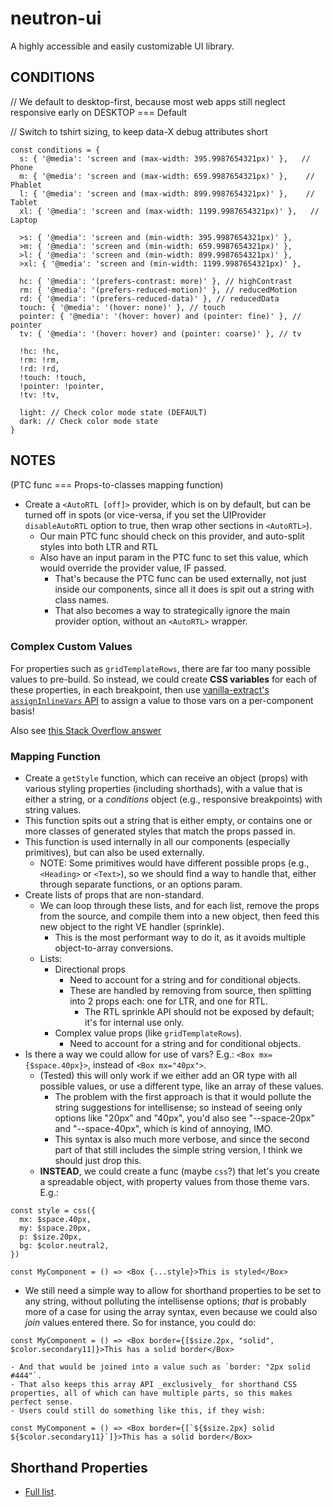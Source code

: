 # neutron-ui
A highly accessible and easily customizable UI library.

## CONDITIONS

// We default to desktop-first, because most web apps still neglect responsive early on
DESKTOP === Default

// Switch to tshirt sizing, to keep data-X debug attributes short

```
const conditions = {
  s: { '@media': 'screen and (max-width: 395.9987654321px)' },   // Phone
  m: { '@media': 'screen and (max-width: 659.9987654321px)' },    // Phablet
  l: { '@media': 'screen and (max-width: 899.9987654321px)' },    // Tablet
  xl: { '@media': 'screen and (max-width: 1199.9987654321px)' },   // Laptop

  >s: { '@media': 'screen and (min-width: 395.9987654321px)' },
  >m: { '@media': 'screen and (min-width: 659.9987654321px)' },
  >l: { '@media': 'screen and (min-width: 899.9987654321px)' },
  >xl: { '@media': 'screen and (min-width: 1199.9987654321px)' },

  hc: { '@media': '(prefers-contrast: more)' }, // highContrast
  rm: { '@media': '(prefers-reduced-motion)' }, // reducedMotion
  rd: { '@media': '(prefers-reduced-data)' }, // reducedData
  touch: { '@media': '(hover: none)' }, // touch
  pointer: { '@media': '(hover: hover) and (pointer: fine)' }, // pointer
  tv: { '@media': '(hover: hover) and (pointer: coarse)' }, // tv

  !hc: !hc,
  !rm: !rm,
  !rd: !rd,
  !touch: !touch,
  !pointer: !pointer,
  !tv: !tv,

  light: // Check color mode state (DEFAULT)
  dark: // Check color mode state
}
```

## NOTES

(PTC func === Props-to-classes mapping function)

- Create a `<AutoRTL [off]>` provider, which is on by default, but can be turned off in spots (or vice-versa, if you set the UIProvider `disableAutoRTL` option to true, then wrap other sections in `<AutoRTL>`).
  - Our main PTC func should check on this provider, and auto-split styles into both LTR and RTL
  - Also have an input param in the PTC func to set this value, which would override the provider value, IF passed.
    - That's because the PTC func can be used externally, not just inside our components, since all it does is spit out a string with class names.
    - That also becomes a way to strategically ignore the main provider option, without an `<AutoRTL>` wrapper.

### Complex Custom Values

For properties such as `gridTemplateRows`, there are far too many possible values to pre-build. So instead, we could create **CSS variables** for each of these properties, in each breakpoint, then use [vanilla-extract's `assignInlineVars` API](https://vanilla-extract.style/documentation/dynamic-api/#assigninlinevars) to assign a value to those vars on a per-component basis!

Also see [this Stack Overflow answer](https://stackoverflow.com/questions/17543038/responsive-css-styles-inline-on-the-fly/69753550#69753550)

### Mapping Function

- Create a `getStyle` function, which can receive an object (props) with various styling properties (including shorthads), with a value that is either a string, or a _conditions_ object (e.g., responsive breakpoints) with string values.
- This function spits out a string that is either empty, or contains one or more classes of generated styles that match the props passed in.
- This function is used internally in all our components (especially primitives), but can also be used externally.
  - NOTE: Some primitives would have different possible props (e.g., `<Heading>` or `<Text>`), so we should find a way to handle that, either through separate functions, or an options param.
- Create lists of props that are non-standard.
  - We can loop through these lists, and for each list, remove the props from the source, and compile them into a new object, then feed this new object to the right VE handler (sprinkle).
    - This is the most performant way to do it, as it avoids multiple object-to-array conversions.
  - Lists:
    - Directional props
      - Need to account for a string and for conditional objects.
      - These are handled by removing from source, then splitting into 2 props each: one for LTR, and one for RTL.
        - The RTL sprinkle API should not be exposed by default; it's for internal use only.
    - Complex value props (like `gridTemplateRows`).
      - Need to account for a string and for conditional objects.
- Is there a way we could allow for use of vars? E.g.: `<Box mx={$space.40px}>`, instead of `<Box mx="40px">`.
  - (Tested) this will only work if we either add an OR type with all possible values, or use a different type, like an array of these values.
    - The problem with the first approach is that it would pollute the string suggestions for intellisense; so instead of seeing only options like "20px" and "40px", you'd also see "--space-20px" and "--space-40px", which is kind of annoying, IMO.
    - This syntax is also much more verbose, and since the second part of that still includes the simple string version, I think we should just drop this.
  - **INSTEAD**, we could create a func (maybe `css`?) that let's you create a spreadable object, with property values from those theme vars. E.g.:
```TS
const style = css({
  mx: $space.40px,
  my: $space.20px,
  p: $size.20px,
  bg: $color.neutral2,
})

const MyComponent = () => <Box {...style}>This is styled</Box>
```
  - We still need a simple way to allow for shorthand properties to be set to any string, without polluting the intellisense options; _that_ is probably more of a case for using the array syntax, even because we could also _join_ values entered there. So for instance, you could do:
```TS
const MyComponent = () => <Box border={[$size.2px, "solid", $color.secondary11]}>This has a solid border</Box>
```
    - And that would be joined into a value such as `border: "2px solid #444"`.
    - That also keeps this array API _exclusively_ for shorthand CSS properties, all of which can have multiple parts, so this makes perfect sense.
    - Users could still do something like this, if they wish:
```TS
const MyComponent = () => <Box border={[`${$size.2px} solid ${$color.secondary11}`]}>This has a solid border</Box>
```


## Shorthand Properties

- [Full list](https://developer.mozilla.org/en-US/docs/Web/CSS/Shorthand_properties#see_also).